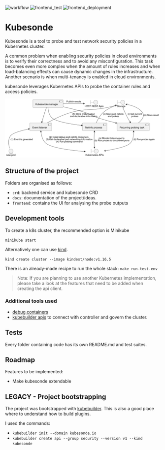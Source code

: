 ![workflow](https://github.com/jackap/kubesonde/actions/workflows/go.yaml/badge.svg)
![frontend_test](https://github.com/jackap/kubesonde/actions/workflows/frontend_dev.yaml/badge.svg)
![frontend_deployment](https://github.com/jackap/kubesonde/actions/workflows/deploy_frontend.yaml/badge.svg)




# Kubesonde

Kubesonde is a tool to probe and test network security policies in a Kubernetes cluster.

A common problem when enabling security policies in cloud environments is to verify their correctness
and to avoid any misconfiguration. This task becomes even more complex when the amount of rules increases
and when load-balancing effects can cause dynamic changes in the infrastructure. Another scenario is when
multi-tenancy is enabled in cloud environments. 
 
kubesonde leverages Kubernetes APIs to probe the container rules and access policies.

![kubesonde infra](docs/infrastructure.svg "kubesonde infrastructure")

## Structure of the project
Folders are organised as follows: 
- `crd`: backend service and kubesonde CRD 
- `docs`: documentation of the project/ideas.
- `frontend`: contains the UI for analysing the probe outputs

## Development tools

To create a k8s cluster, the recommended option is Minikube
 
 `minikube start`

Alternatively one can use [kind](https://github.com/kubernetes-sigs/kind).

`kind create cluster --image kindest/node:v1.16.5`

There is an already-made recipe to run the whole stack: 
`make run-test-env`

> Note: 
> If you are planning to use another Kubernetes implementation, please take a look
> at the features that need to be added when creating the api client.

### Additional tools used

- [debug containers](https://kubernetes.io/docs/tasks/debug-application-cluster/debug-running-pod/)
- [kubebuilder apis](https://github.com/weaveworks/cluster-api-provider-existinginfra/blob/master/main.go) to connect
with controller and govern the cluster.

## Tests

Every folder containing code has its own README.md and test suites.

## Roadmap

Features to be implemented: 

- Make kubesonde extendable

## LEGACY - Project bootstrapping
The project was bootstrapped with [kubebuilder](https://book.kubebuilder.io/). This is also a
good place where to understand how to build plugins.

I used the commands:
 - `kubebuilder init --domain kubesonde.io`
 - `kubebuilder create api --group security --version v1 --kind kubesonde`
 